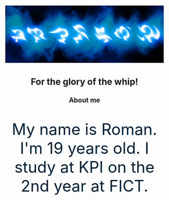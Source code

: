 <!-- PROFILE LOGO -->

<p align="center"><img src="./assets/runes.png" /></p>
<h1 align="center">For the glory of the whip!</h1>

<h2 align="center">About me</h2>
<p align="center" style="color:#002137; font-size:50px">
My name is Roman. I'm 19 years old. I study at KPI on the 2nd year at FIСT.</p>

<!--
**Dmytrenko-Roman/Dmytrenko-Roman** is a ✨ _special_ ✨ repository because its `README.md` (this file) appears on your GitHub profile.

Here are some ideas to get you started:

- 🔭 I’m currently working on ...
- 🌱 I’m currently learning ...
- 👯 I’m looking to collaborate on ...
- 🤔 I’m looking for help with ...
- 💬 Ask me about ...
- 📫 How to reach me: ...
- 😄 Pronouns: ...
- ⚡ Fun fact: ...
-->
